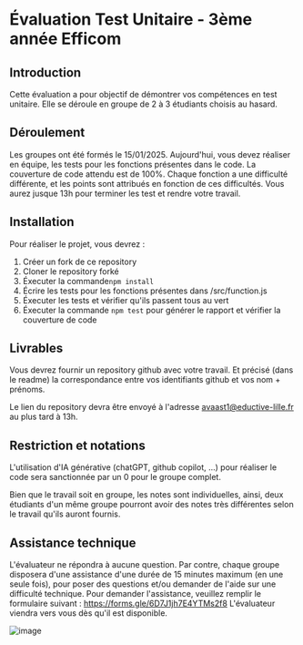 # Évaluation Test Unitaire - 3ème année Efficom

## Introduction
Cette évaluation a pour objectif de démontrer vos compétences en test unitaire. Elle se déroule en groupe de 2 à 3 étudiants choisis au hasard.

## Déroulement
Les groupes ont été formés le 15/01/2025. Aujourd'hui, vous devez réaliser en équipe, les tests pour les fonctions présentes dans le code. La couverture de code attendu est de 100%.
Chaque fonction a une difficulté différente, et les points sont attribués en fonction de ces difficultés.
Vous aurez jusque 13h pour terminer les test et rendre votre travail.

## Installation
Pour réaliser le projet, vous devrez : 

 1. Créer un fork de ce repository
 2. Cloner le repository forké
 3. Éxecuter la commande```npm install```
 4. Écrire les tests pour les fonctions présentes dans /src/function.js
 5. Éxecuter les tests et vérifier qu'ils passent tous au vert
 6. Éxecuter la commande ```npm test``` pour générer le rapport et vérifier la couverture de code

## Livrables
Vous devrez fournir un repository github avec votre travail. Et précisé (dans le readme) la correspondance entre vos identifiants github et vos nom + prénoms.

Le lien du repository devra être envoyé à l'adresse avaast1@eductive-lille.fr au plus tard à 13h.

## Restriction et notations
L'utilisation d'IA générative (chatGPT, github copilot, ...) pour réaliser le code sera sanctionnée par un 0 pour le groupe complet.

Bien que le travail soit en groupe, les notes sont individuelles, ainsi, deux étudiants d'un même groupe pourront avoir des notes très différentes selon le travail qu'ils auront fournis.

## Assistance technique
L'évaluateur ne répondra à aucune question.
Par contre, chaque groupe disposera d'une assistance d'une durée de 15 minutes maximum (en une seule fois), pour poser des questions et/ou demander de l'aide sur une difficulté technique.
Pour demander l'assistance, veuillez remplir le formulaire suivant : https://forms.gle/6D7J1jh7E4YTMs2f8
L'évaluateur viendra vers vous dès qu'il est disponible.

![image](https://github.com/user-attachments/assets/278c9f68-e52a-4351-b0c3-65db01e400de)
